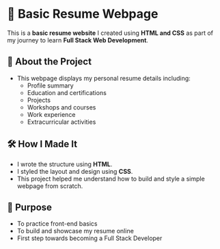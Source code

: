 # 💼 Basic Resume Webpage

This is a **basic resume website** I created using **HTML and CSS** as part of my journey to learn **Full Stack Web Development**.

## 📌 About the Project

- This webpage displays my personal resume details including:
  - Profile summary
  - Education and certifications
  - Projects
  - Workshops and courses
  - Work experience
  - Extracurricular activities

## 🛠️ How I Made It

- I wrote the structure using **HTML**.
- I styled the layout and design using **CSS**.
- This project helped me understand how to build and style a simple webpage from scratch.

## 🚀 Purpose

- To practice front-end basics
- To build and showcase my resume online
- First step towards becoming a Full Stack Developer

